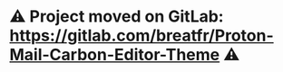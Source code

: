 # :warning: Project moved on GitLab: https://gitlab.com/breatfr/Proton-Mail-Carbon-Editor-Theme :warning:
